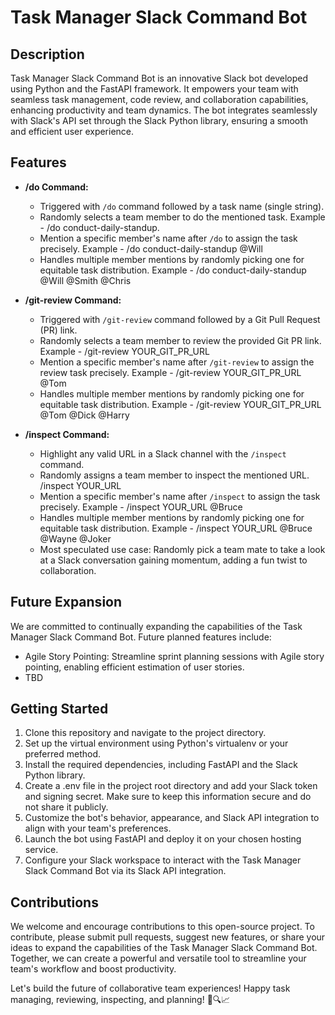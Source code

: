# Task Manager Slack Command Bot

## Description

Task Manager Slack Command Bot is an innovative Slack bot developed using Python and the FastAPI framework. It empowers your team with seamless task management, code review, and collaboration capabilities, enhancing productivity and team dynamics. The bot integrates seamlessly with Slack's API set through the Slack Python library, ensuring a smooth and efficient user experience.

## Features

- **/do Command:**
  - Triggered with `/do` command followed by a task name (single string).
  - Randomly selects a team member to do the mentioned task. Example - /do conduct-daily-standup.
  - Mention a specific member's name after `/do` to assign the task precisely. Example - /do conduct-daily-standup @Will
  - Handles multiple member mentions by randomly picking one for equitable task distribution. Example - /do conduct-daily-standup @Will @Smith @Chris
    
- **/git-review Command:**
  - Triggered with `/git-review` command followed by a Git Pull Request (PR) link. 
  - Randomly selects a team member to review the provided Git PR link. Example - /git-review YOUR_GIT_PR_URL
  - Mention a specific member's name after `/git-review` to assign the review task precisely. Example - /git-review YOUR_GIT_PR_URL @Tom
  - Handles multiple member mentions by randomly picking one for equitable task distribution. Example - /git-review YOUR_GIT_PR_URL @Tom @Dick @Harry

- **/inspect Command:**
  - Highlight any valid URL in a Slack channel with the `/inspect` command.
  - Randomly assigns a team member to inspect the mentioned URL. /inspect YOUR_URL
  - Mention a specific member's name after `/inspect` to assign the task precisely. Example - /inspect YOUR_URL @Bruce
  - Handles multiple member mentions by randomly picking one for equitable task distribution. Example - /inspect YOUR_URL @Bruce @Wayne @Joker
  - Most speculated use case: Randomly pick a team mate to take a look at a Slack conversation gaining momentum, adding a fun twist to collaboration.
 
## Future Expansion

We are committed to continually expanding the capabilities of the Task Manager Slack Command Bot. Future planned features include:

- Agile Story Pointing: Streamline sprint planning sessions with Agile story pointing, enabling efficient estimation of user stories.
- TBD

## Getting Started

1. Clone this repository and navigate to the project directory.
2. Set up the virtual environment using Python's virtualenv or your preferred method.
3. Install the required dependencies, including FastAPI and the Slack Python library.
4. Create a .env file in the project root directory and add your Slack token and signing secret. Make sure to keep this information secure and do not share it publicly.
5. Customize the bot's behavior, appearance, and Slack API integration to align with your team's preferences.
6. Launch the bot using FastAPI and deploy it on your chosen hosting service.
7. Configure your Slack workspace to interact with the Task Manager Slack Command Bot via its Slack API integration.

## Contributions

We welcome and encourage contributions to this open-source project. To contribute, please submit pull requests, suggest new features, or share your ideas to expand the capabilities of the Task Manager Slack Command Bot. Together, we can create a powerful and versatile tool to streamline your team's workflow and boost productivity.

Let's build the future of collaborative team experiences! Happy task managing, reviewing, inspecting, and planning! 🚀🔍📈
